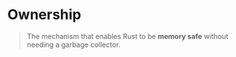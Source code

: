 <div style="margin-top: 25%">

# Ownership

> The mechanism that enables Rust to be **memory safe** without needing a garbage collector.

</div>
